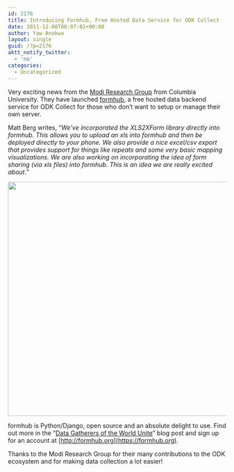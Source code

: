 ```yaml
---
id: 2176
title: Introducing Formhub, Free Hosted Data Service for ODK Collect
date: 2011-12-08T06:07:01+00:00
author: Yaw Anokwa
layout: single
guid: /?p=2176
aktt_notify_twitter:
  - 'no'
categories:
  - Uncategorized
---
```

Very exciting news from the [Modi Research Group](http://modi.mech.columbia.edu/) from Columbia University. They have launched [formhub](https://formhub.org), a free hosted data backend service for ODK Collect for those who don&#8217;t want to setup or manage their own server.

Matt Berg writes, &#8220;_We&#8217;ve incorporated the XLS2XForm library directly into formhub. This allows you to upload an xls into formhub and then be deployed directly to your phone. We also provide a nice excel/csv export that provides support for things like repeats and some very basic mapping visualizations. We are also working on incorporating the idea of form sharing (via xls files) into formhub. This is an idea we are really excited about._&#8221;

<img src="https://formhub.org/static/tutorial/map.png" width="538" />

formhub is Python/Django, open source and an absolute delight to use. Find out more in the &#8220;[Data Gatherers of the World Unite](http://blog.formhub.org/2011/12/05/data-gatherers-of-the-world-unite/)&#8221; blog post and sign up for an account at [http://formhub.org](https://formhub.org).

Thanks to the Modi Research Group for their many contributions to the ODK ecosystem and for making data collection a lot easier!
